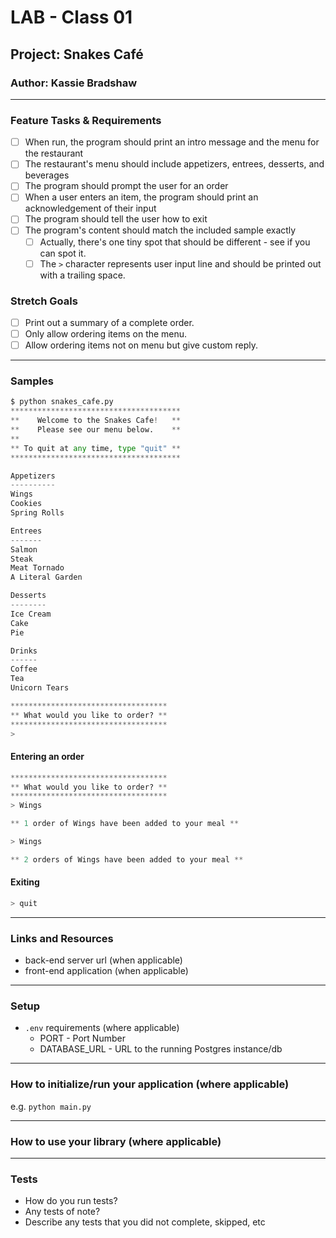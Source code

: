 # LAB - Class 01

## Project: Snakes Café

### Author: Kassie Bradshaw

---

### Feature Tasks & Requirements

* [ ] When run, the program should print an intro message and the menu for the restaurant
* [ ] The restaurant's menu should include appetizers, entrees, desserts, and beverages
* [ ] The program should prompt the user for an order
* [ ] When a user enters an item, the program should print an acknowledgement of their input
* [ ] The program should tell the user how to exit
* [ ] The program's content should match the included sample exactly
  * [ ] Actually, there's one tiny spot that should be different - see if you can spot it.
  * [ ] The `>` character represents user input line and should be printed out with a trailing space.
  
### Stretch Goals

* [ ] Print out a summary of a complete order.
* [ ] Only allow ordering items on the menu.
* [ ] Allow ordering items not on menu but give custom reply.

---

### Samples

```python
$ python snakes_cafe.py
**************************************
**    Welcome to the Snakes Cafe!   **
**    Please see our menu below.    **
**
** To quit at any time, type "quit" **
**************************************

Appetizers
----------
Wings
Cookies
Spring Rolls

Entrees
-------
Salmon
Steak
Meat Tornado
A Literal Garden

Desserts
--------
Ice Cream
Cake
Pie

Drinks
------
Coffee
Tea
Unicorn Tears

***********************************
** What would you like to order? **
***********************************
>
```

#### Entering an order

```python
***********************************
** What would you like to order? **
***********************************
> Wings

** 1 order of Wings have been added to your meal **

> Wings

** 2 orders of Wings have been added to your meal **
```

#### Exiting

```python
> quit
```

---

### Links and Resources

* back-end server url (when applicable)
* front-end application (when applicable)

---

### Setup

* `.env` requirements (where applicable)
  * PORT - Port Number
  * DATABASE_URL - URL to the running Postgres instance/db

---

### How to initialize/run your application (where applicable)

e.g. `python main.py`

---

### How to use your library (where applicable)

---

### Tests

* How do you run tests?
* Any tests of note?
* Describe any tests that you did not complete, skipped, etc
